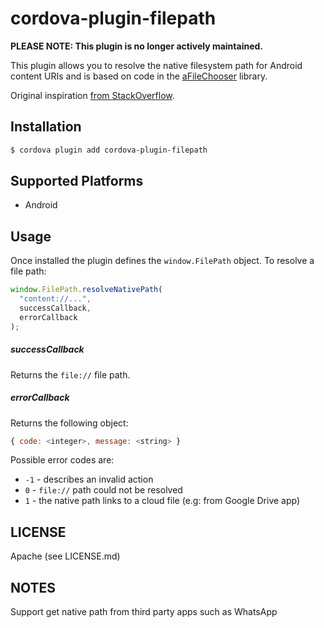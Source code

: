 # cordova-plugin-filepath

**PLEASE NOTE: This plugin is no longer actively maintained.**

This plugin allows you to resolve the native filesystem path for Android content
URIs and is based on code in the [aFileChooser](https://github.com/iPaulPro/aFileChooser/blob/master/aFileChooser/src/com/ipaulpro/afilechooser/utils/FileUtils.java) library.

Original inspiration [from StackOverflow](http://stackoverflow.com/questions/20067508/get-real-path-from-uri-android-kitkat-new-storage-access-framework).

## Installation

```bash
$ cordova plugin add cordova-plugin-filepath
```

## Supported Platforms

- Android

## Usage

Once installed the plugin defines the `window.FilePath` object. To resolve a
file path:

```js
window.FilePath.resolveNativePath(
  "content://...",
  successCallback,
  errorCallback
);
```

##### successCallback

Returns the `file://` file path.

##### errorCallback

Returns the following object:

```js
{ code: <integer>, message: <string> }
```

Possible error codes are:

- `-1` - describes an invalid action
- `0` - `file://` path could not be resolved
- `1` - the native path links to a cloud file (e.g: from Google Drive app)

## LICENSE

Apache (see LICENSE.md)

## NOTES

Support get native path from third party apps such as WhatsApp
